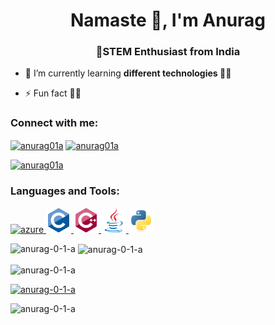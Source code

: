 <h1 align="center">Namaste 🙏, I'm Anurag</h1>
<h3 align="center">🤖STEM Enthusiast from India</h3>

- 🌱 I’m currently learning **different technologies 🧑‍💻**

- ⚡ Fun fact **🧘‍♂️**

<h3 align="left">Connect with me:</h3>
<p align="left">
<a href="https://twitter.com/anurag01a" target="blank"><img align="center" src="https://raw.githubusercontent.com/rahuldkjain/github-profile-readme-generator/master/src/images/icons/Social/twitter.svg" alt="anurag01a" height="30" width="40" /></a>
<a href="https://linkedin.com/in/anurag01a" target="blank"><img align="center" src="https://raw.githubusercontent.com/rahuldkjain/github-profile-readme-generator/master/src/images/icons/Social/linked-in-alt.svg" alt="anurag01a" height="30" width="40" /></a>
</p>

<p align="left"> <a href="https://twitter.com/anurag01a" target="blank"><img src="https://img.shields.io/twitter/follow/anurag01a?logo=twitter&style=for-the-badge" alt="anurag01a" /></a> </p>

<h3 align="left">Languages and Tools:</h3>
<p align="left"> <a href="https://azure.microsoft.com/en-in/" target="_blank" rel="noreferrer"> <img src="https://www.vectorlogo.zone/logos/microsoft_azure/microsoft_azure-icon.svg" alt="azure" width="40" height="40"/> </a> <a href="https://www.cprogramming.com/" target="_blank" rel="noreferrer"> <img src="https://raw.githubusercontent.com/devicons/devicon/master/icons/c/c-original.svg" alt="c" width="40" height="40"/> </a> <a href="https://www.w3schools.com/cpp/" target="_blank" rel="noreferrer"> <img src="https://raw.githubusercontent.com/devicons/devicon/master/icons/cplusplus/cplusplus-original.svg" alt="cplusplus" width="40" height="40"/> </a> <a href="https://www.java.com" target="_blank" rel="noreferrer"> <img src="https://raw.githubusercontent.com/devicons/devicon/master/icons/java/java-original.svg" alt="java" width="40" height="40"/> </a> <a href="https://www.python.org" target="_blank" rel="noreferrer"> <img src="https://raw.githubusercontent.com/devicons/devicon/master/icons/python/python-original.svg" alt="python" width="40" height="40"/> </a> </p>

<p><img align="left" src="https://github-readme-stats.vercel.app/api/top-langs?username=anurag-0-1-a&no-bg=true&show_icons=true&theme=github_dark&locale=en&layout=compact" alt="anurag-0-1-a" /></p>

<p>&nbsp;<img align="center" src="https://github-readme-stats.vercel.app/api?username=anurag-0-1-a&no-bg=true&show_icons=true&theme=github_dark&locale=en" alt="anurag-0-1-a" /></p>

<p><img align="center" src="https://github-readme-streak-stats.herokuapp.com/?user=Anurag-0-1-A&theme=github-dark-blue&hide_border=true" alt="anurag-0-1-a" /></p>

<p align="left"> <a href="https://github.com/ryo-ma/github-profile-trophy"><img src="https://github-profile-trophy.vercel.app/?username=anurag-0-1-a&no-bg=true" alt="anurag-0-1-a" /></a> </p>

<p align="left"> <img src="https://komarev.com/ghpvc/?username=anurag-0-1-a&label=Profile%20views&color=0e75b6&style=flat" alt="anurag-0-1-a" /> </p>
